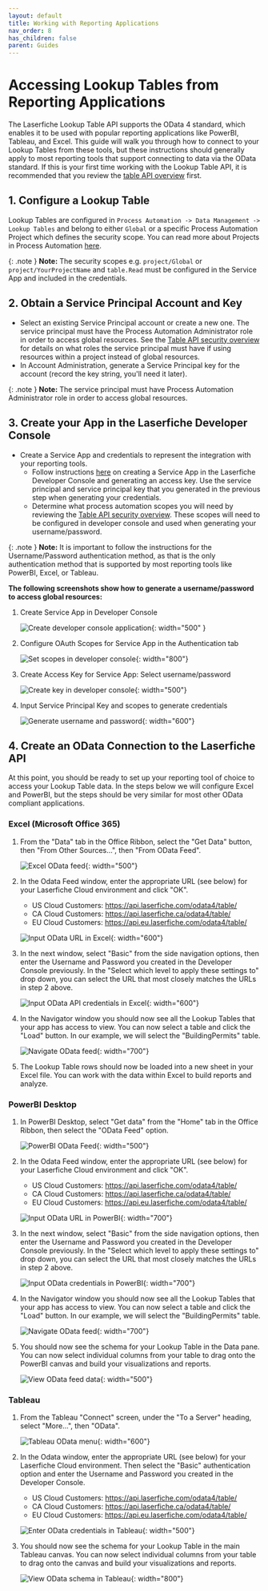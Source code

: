 ```yaml
---
layout: default
title: Working with Reporting Applications
nav_order: 8
has_children: false
parent: Guides
---
```


<!--© 2024 Laserfiche.
See LICENSE-DOCUMENTATION and LICENSE-CODE in the project root for license information.-->

# Accessing Lookup Tables from Reporting Applications

The Laserfiche Lookup Table API supports the OData 4 standard, which enables it to be used with popular reporting applications like PowerBI, Tableau, and Excel. This guide will walk you through how to connect to your Lookup Tables from these tools, but these instructions should generally apply to most reporting tools that support connecting to data via the OData standard. If this is your first time working with the Lookup Table API, it is recommended that you review the [table API overview](./../../api/odata-api-reference/) first.

## 1. Configure a Lookup Table

Lookup Tables are configured in `Process Automation -> Data Management -> Lookup Tables` and belong to either `Global` or a specific Process Automation Project which defines the security scope. You can read more about Projects in Process Automation [here](https://doc.laserfiche.com/laserfiche.documentation/en-us/Default.htm#../Subsystems/ProcessAutomation/Content/Resources/Teams/projects.htm?TocPath=Process%2520Automation%257CTeams%257CProjects%257C_____0).

{: .note }
**Note:** The security scopes e.g. `project/Global` or `project/YourProjectName` and `table.Read` must be configured in the Service App and included in the credentials.

## 2. Obtain a Service Principal Account and Key

- Select an existing Service Principal account or create a new one. The service principal must have the Process Automation Administrator role in order to access global resources. See the [Table API security overview](./../../api/odata-api-reference/#security) for details on what roles the service principal must have if using resources within a project instead of global resources.
- In Account Administration, generate a Service Principal key for the account (record the key string, you'll need it later).

{: .note }
**Note:** The service principal must have Process Automation Administrator role in order to access global resources.

## 3. Create your App in the Laserfiche Developer Console

- Create a Service App and credentials to represent the integration with your reporting tools.
  - Follow instructions [here](./../../api/authentication/guide_oauth-service/) on creating a Service App in the Laserfiche Developer Console and generating an access key. Use the service principal and service principal key that you generated in the previous step when generating your credentials.
  - Determine what process automation scopes you will need by reviewing the [Table API security overview](./../../api/odata-api-reference/#security). These scopes will need to be configured in developer console and used when generating your username/password.

{: .note }
**Note:** It is important to follow the instructions for the Username/Password authentication method, as that is the only authentication method that is supported by most reporting tools like PowerBI, Excel, or Tableau.

**The following screenshots show how to generate a username/password to access global resources:**

   1. Create Service App in Developer Console

      ![Create developer console application](./assets/images/DevConsoleCreateApp.png){: width="500" }

   1. Configure OAuth Scopes for Service App in the Authentication tab

      ![Set scopes in developer console](./assets/images/DevConsoleScopes.png){: width="800"}

   1. Create Access Key for Service App: Select username/password

      ![Create key in developer console](./assets/images/DevConsoleCreateKey.png){: width="500"}

   1. Input Service Principal Key and scopes to generate credentials

      ![Generate username and password](./assets/images/DevConsoleKeyandScopes.png){: width="600"}

## 4. Create an OData Connection to the Laserfiche API

At this point, you should be ready to set up your reporting tool of choice to access your Lookup Table data. In the steps below we will configure Excel and PowerBI, but the steps should be very similar for most other OData compliant applications.

### Excel (Microsoft Office 365)

1. From the "Data" tab in the Office Ribbon, select the "Get Data" button, then "From Other Sources…", then "From OData Feed".

   ![Excel OData feed](./assets/images/ExcelOdataFeed.png){: width="500"}

1. In the Odata Feed window, enter the appropriate URL (see below) for your Laserfiche Cloud environment and click "OK".

   - US Cloud Customers: <https://api.laserfiche.com/odata4/table/>
   - CA Cloud Customers: <https://api.laserfiche.ca/odata4/table/>
   - EU Cloud Customers: <https://api.eu.laserfiche.com/odata4/table/>

   ![Input OData URL in Excel](./assets/images/ExcelOdataFeedURL.png){: width="600"}

1. In the next window, select "Basic" from the side navigation options, then enter the Username and Password you created in the Developer Console previously. In the "Select which level to apply these settings to" drop down, you can select the URL that most closely matches the URLs in step 2 above.

   ![Input OData API credentials in Excel](./assets/images/ExcelOdataFeedCreds.png){: width="600"}

1. In the Navigator window you should now see all the Lookup Tables that your app has access to view. You can now select a table and click the "Load" button. In our example, we will select the "BuildingPermits" table.

   ![Navigate OData feed](./assets/images/ExcelOdataNavigator.png){: width="700"}

1. The Lookup Table rows should now be loaded into a new sheet in your Excel file. You can work with the data within Excel to build reports and analyze.

### PowerBI Desktop

1. In PowerBI Desktop, select "Get data" from the "Home" tab in the Office Ribbon, then select the "OData Feed" option.

   ![PowerBI OData Feed](./assets/images/PowerBIOData.png){: width="500"}

1. In the Odata Feed window, enter the appropriate URL (see below) for your Laserfiche Cloud environment and click "OK".

   - US Cloud Customers: <https://api.laserfiche.com/odata4/table/>
   - CA Cloud Customers: <https://api.laserfiche.ca/odata4/table/>
   - EU Cloud Customers: <https://api.eu.laserfiche.com/odata4/table/>

   ![Input OData URL in PowerBI](./assets/images/PowerBIODataFeedURL.png){: width="700"}

1. In the next window, select "Basic" from the side navigation options, then enter the Username and Password you created in the Developer Console previously. In the "Select which level to apply these settings to" drop down, you can select the URL that most closely matches the URLs in step 2 above.

   ![Input OData credentials in PowerBI](./assets/images/PowerBICreds.png){: width="700"}

1. In the Navigator window you should now see all the Lookup Tables that your app has access to view. You can now select a table and click the "Load" button. In our example, we will select the "BuildingPermits" table.

   ![Navigate OData feed](./assets/images/ExcelOdataNavigator.png){: width="700"}

1. You should now see the schema for your Lookup Table in the Data pane. You can now select individual columns from your table to drag onto the PowerBI canvas and build your visualizations and reports.

   ![View OData feed data](./assets/images/PowerBIODataFeedDataPane.png){: width="500"}

### Tableau

1. From the Tableau "Connect" screen, under the "To a Server" heading, select "More...", then "OData".

   ![Tableau OData menu](./assets/images/TableauOdataMenu.png){: width="600"}

1. In the Odata window, enter the appropriate URL (see below) for your Laserfiche Cloud environment. Then select the "Basic" authentication option and enter the Username and Password you created in the Developer Console.

   - US Cloud Customers: <https://api.laserfiche.com/odata4/table/>
   - CA Cloud Customers: <https://api.laserfiche.ca/odata4/table/>
   - EU Cloud Customers: <https://api.eu.laserfiche.com/odata4/table/>

   ![Enter OData credentials in Tableau](./assets/images/TableauCreds.png){: width="500"}

1. You should now see the schema for your Lookup Table in the main Tableau canvas. You can now select individual columns from your table to drag onto the canvas and build your visualizations and reports.

   ![View OData schema in Tableau](./assets/images/TableauSchema.png){: width="800"}
